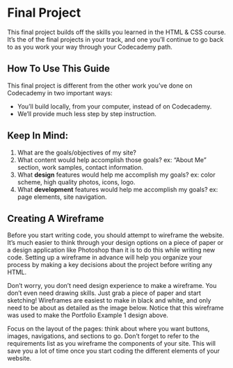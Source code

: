 # Final Project

This final project builds off the skills you learned in the HTML & CSS course. It’s the of the final projects in your track, and one you’ll continue to go back to as you work your way through your Codecademy path.

## How To Use This Guide

This final project is different from the other work you’ve done on Codecademy in two important ways:

* You’ll build locally, from your computer, instead of on Codecademy.
* We’ll provide much less step by step instruction.

## Keep In Mind:

1. What are the goals\/objectives of my site?
2. What content would help accomplish those goals? ex: “About Me” section, work samples, contact information.
3. What **design** features would help me accomplish my goals? ex: color scheme, high quality photos, icons, logo.
4. What **development** features would help me accomplish my goals? ex: page elements, site navigation.

## Creating A Wireframe

Before you start writing code, you should attempt to wireframe the website. It’s much easier to think through your design options on a piece of paper or a design application like Photoshop than it is to do this while writing new code. Setting up a wireframe in advance will help you organize your process by making a key decisions about the project before writing any HTML.

Don’t worry, you don’t need design experience to make a wireframe. You don’t even need drawing skills. Just grab a piece of paper and start sketching! Wireframes are easiest to make in black and white, and only need to be about as detailed as the image below. Notice that this wireframe was used to make the Portfolio Example 1 design above.





Focus on the layout of the pages: think about where you want buttons, images, navigations, and sections to go. Don’t forget to refer to the requirements list as you wireframe the components of your site. This will save you a lot of time once you start coding the different elements of your website.

